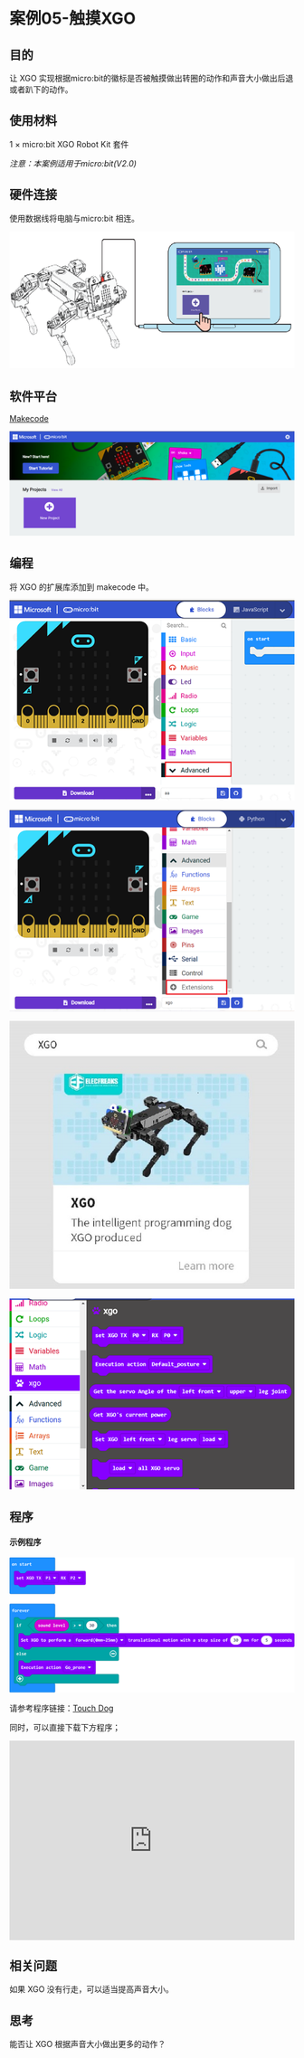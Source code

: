 # 案例05-触摸XGO



## 目的

让 XGO 实现根据micro:bit的徽标是否被触摸做出转圈的动作和声音大小做出后退或者趴下的动作。



## 使用材料

1 × micro:bit XGO Robot Kit 套件

*注意：本案例适用于micro:bit(V2.0)*



## 硬件连接

使用数据线将电脑与micro:bit 相连。

![](./images/microbit-xgo-robot-kit-22.png)



## 软件平台

[Makecode](https://makecode.microbit.org/#)

![](./images/microbit-xgo-robot-kit-10.png)



## 编程



将 XGO 的扩展库添加到 makecode 中。

![](./images/microbit-xgo-robot-kit-11.png)

![](./images/microbit-xgo-robot-kit-12.png)

![](./images/microbit-xgo-robot-kit-13.png)

![](./images/microbit-xgo-robot-kit-14.png)



## 程序

#### 示例程序



![](./images/microbit-xgot-robot-kit-case01-out-of-the-square-05.png)



请参考程序链接：[Touch Dog](https://makecode.microbit.org/_DPCdXybUs7me)

同时，可以直接下载下方程序；

<div style="position:relative;height:0;padding-bottom:70%;overflow:hidden;"><iframe style="position:absolute;top:0;left:0;width:100%;height:100%;" src="https://makecode.microbit.org/#pub:_DPCdXybUs7me" frameborder="0" sandbox="allow-popups allow-forms allow-scripts allow-same-origin"></iframe></div> 



## 相关问题

如果 XGO 没有行走，可以适当提高声音大小。



## 思考

能否让 XGO 根据声音大小做出更多的动作？
